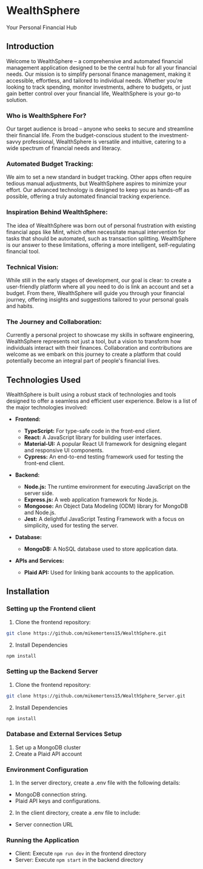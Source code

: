 # WealthSphere

Your Personal Financial Hub

## Introduction

Welcome to WealthSphere – a comprehensive and automated financial management application designed to be the central hub for all your financial needs. Our mission is to simplify personal finance management, making it accessible, effortless, and tailored to individual needs. Whether you're looking to track spending, monitor investments, adhere to budgets, or just gain better control over your financial life, WealthSphere is your go-to solution.

### Who is WealthSphere For?

Our target audience is broad – anyone who seeks to secure and streamline their financial life. From the budget-conscious student to the investment-savvy professional, WealthSphere is versatile and intuitive, catering to a wide spectrum of financial needs and literacy.

### Automated Budget Tracking:

We aim to set a new standard in budget tracking. Other apps often require tedious manual adjustments, but WealthSphere aspires to minimize your effort. Our advanced technology is designed to keep you as hands-off as possible, offering a truly automated financial tracking experience.

### Inspiration Behind WealthSphere:

The idea of WealthSphere was born out of personal frustration with existing financial apps like Mint, which often necessitate manual intervention for tasks that should be automated, such as transaction splitting. WealthSphere is our answer to these limitations, offering a more intelligent, self-regulating financial tool.

### Technical Vision:

While still in the early stages of development, our goal is clear: to create a user-friendly platform where all you need to do is link an account and set a budget. From there, WealthSphere will guide you through your financial journey, offering insights and suggestions tailored to your personal goals and habits.

### The Journey and Collaboration:

Currently a personal project to showcase my skills in software engineering, WealthSphere represents not just a tool, but a vision to transform how individuals interact with their finances. Collaboration and contributions are welcome as we embark on this journey to create a platform that could potentially become an integral part of people's financial lives.

## Technologies Used

WealthSphere is built using a robust stack of technologies and tools designed to offer a seamless and efficient user experience. Below is a list of the major technologies involved:

- **Frontend:**

  - **TypeScript:** For type-safe code in the front-end client.
  - **React:** A JavaScript library for building user interfaces.
  - **Material-UI:** A popular React UI framework for designing elegant and responsive UI components.
  - **Cypress:** An end-to-end testing framework used for testing the front-end client.

- **Backend:**

  - **Node.js:** The runtime environment for executing JavaScript on the server side.
  - **Express.js:** A web application framework for Node.js.
  - **Mongoose:** An Object Data Modeling (ODM) library for MongoDB and Node.js.
  - **Jest:** A delightful JavaScript Testing Framework with a focus on simplicity, used for testing the server.

- **Database:**

  - **MongoDB:** A NoSQL database used to store application data.

- **APIs and Services:**
  - **Plaid API:** Used for linking bank accounts to the application.

## Installation

### Setting up the Frontend client

1. Clone the frontend repository:

```bash
git clone https://github.com/mikemertens15/WealthSphere.git
```

2. Install Dependencies

```bash
npm install
```

### Setting up the Backend Server

1. Clone the frontend repository:

```bash
git clone https://github.com/mikemertens15/WealthSphere_Server.git
```

2. Install Dependencies

```bash
npm install
```

### Database and External Services Setup

1. Set up a MongoDB cluster
2. Create a Plaid API account

### Environment Configuration

1. In the server directory, create a .env file with the following details:

- MongoDB connection string.
- Plaid API keys and configurations.

2. In the client directory, create a .env file to include:

- Server connection URL

### Running the Application

- Client: Execute `npm run dev` in the frontend directory
- Server: Execute `npm start` in the backend directory
